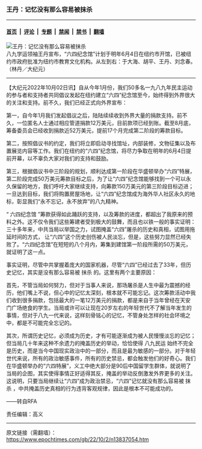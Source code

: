 ### 王丹：记忆没有那么容易被抹杀

---

#### [首页](../../../..?n13837054) &nbsp;|&nbsp; [评论](../../../../../epoch-comment?n13837054) &nbsp;|&nbsp; [专题](../../../../../epoch-special?n13837054) &nbsp;|&nbsp; [禁闻](../../../../../epoch-news?n13837054) &nbsp;|&nbsp; [禁书](../../../../../books?n13837054) &nbsp;|&nbsp; [翻墙](https://github.com/gfw-breaker/nogfw/blob/master/README.md?n13837054)


<div><img alt="王丹：记忆没有那么容易被抹杀" class="attachment-djy_600_400 size-djy_600_400 wp-post-image" src="https://i.epochtimes.com/assets/uploads/2022/10/id13837136-3e971b305315cd266f4c70e242c2f78f-.jpeg"/>
<div class="caption">
 八九学运领袖王丹宣布，“六四纪念馆”计划于明年6月4日在纽约市开馆，已被纽约市政府批准为纽约市教育文化机构。从左到右：于大海、胡平、王丹、刘念春。（林丹／大纪元）
</div></div><hr/><div class="post_content" id="artbody" itemprop="articleBody">
 <!-- article content begin -->
 <p>
  【大纪元2022年10月02日讯】自从今年1月份，我们50多名一九八九年民主运动的参与者和支持者共同倡议发起在纽约建立“六四”纪念馆至今，始终得到外界很大的关注和支持。前不久，我们已经正式向外界宣布：
 </p>
 <p>
  第一，自今年1月我们发起倡议之后，陆陆续续收到外界大量的捐款支持。前不久，一位匿名人士通过相应管道捐款12万美元，目前款项已经到账。截至8月底，筹备委员会已经收到捐款近52万美元，提前17个月完成第二阶段的筹款目标。
 </p>
 <p>
  第二，按照倡议书的约定，我们将立即启动寻找馆址，内部装修，文物征集以及布置展览内容等工作。我们在纽约的“六四”纪念馆，将尽力争取在明年的6月4日提前开幕，以不辜负大家对我们的支持和鼓励。
 </p>
 <p>
  第三，根据倡议书中三阶段的规划，顺利达成第一阶段在华盛顿举办“六四”特展，第二阶段完成50万美元筹款目标之后，为了让“六四”纪念馆能够找到一个可以永久保留的地方，我们呼吁大家继续支持，向筹款150万美元的第三阶段目标迈进；一旦达到目标，我们将购置房屋场地，让“六四”纪念馆成为海外华人社区永久的地标，彰显我们“永不忘记，永不放弃”的八九精神。
 </p>
 <p>
  “
  <ok href="https://www.epochtimes.com/gb/tag/%E5%85%AD%E5%9B%9B%E7%BA%AA%E5%BF%B5%E9%A6%86.html">
   六四纪念馆
  </ok>
  ”筹款获得如此踊跃的支持，以及筹款的进度，都超出了我原来的预料之外。这不仅令我们这些筹建者受到极大的鼓舞，而且也以铁一般的事实证明：三十多年来，中共当局以举国之力，试图掩盖“六四”屠杀的历史和真相，试图用拖延时间的方式， 让“六四”这个历史创伤被人民淡忘，但是，这些努力显然已经失败了。“六四纪念馆”在短短的八个月内，筹集到建馆第一阶段所需的50万美元，就证明了这一点。
 </p>
 <p>
  事实证明，尽管中共掌握着庞大的国家机器，尽管“六四”已经过去了33年，但历史记忆，其实是没有那么容易被
  <ok href="https://www.epochtimes.com/gb/tag/%E6%8A%B9%E6%9D%80.html">
   抹杀
  </ok>
  的。这里有两个主要原因：
 </p>
 <p>
  首先，不管当局如何努力，但对于当事人来说，那场屠杀是人生中最为震撼的经历，他们嘴上不说，但心中的记忆太深刻，根本就不可能忘记。这次筹款活动中我们收到很多捐款，包括最大的一笔12万美元的捐款，都是来自于当年曾经在天安门广场绝食的学生。当局或许可以让现在20岁左右的年轻世代不了解当年发生的事情，但对于八九一代来说，这样刻骨铭心的记忆，不管身处怎样的社会环境之中，都是不可能完全忘记的。
 </p>
 <p>
  其次，所谓历史记忆，必须成为历史，才有可能逐渐成为被人民慢慢淡忘的记忆；但当局几十年来这种不余遗力的掩盖历史的举动，恰恰使得
  <ok href="https://www.epochtimes.com/gb/tag/%E5%85%AB%E4%B9%9D%E6%B0%91%E8%BF%90.html">
   八九民运
  </ok>
  始终不完全是历史，而是当今中国现实政治中的一部分，而且是最为敏感的一部分。对于年轻世代来说，所有的政治敏感事件，所有的历史禁忌，都会触发他们的好奇心。我们在华盛顿举办的“六四特展”，义工中绝大部分是90后中国留学生群体，就说明了当局的企图，其实使得事情正好适得其反，掩盖的举动反倒激发外界更多的关注。这说明，只要当局继续让“六四”成为政治禁忌，“六四”记忆就没有那么容易被
  <ok href="https://www.epochtimes.com/gb/tag/%E6%8A%B9%E6%9D%80.html">
   抹杀
  </ok>
  ，中共掩盖历史真相的行为违背客观规律，因此是根本不可能成功的。
 </p>
 <p>
  ——转自RFA
 </p>
 <p>
  责任编辑：高义
 </p>
 <!-- article content end -->
 <div id="below_article_ad">
 </div>
</div>


---

原文链接（需翻墙）：https://www.epochtimes.com/gb/22/10/2/n13837054.htm